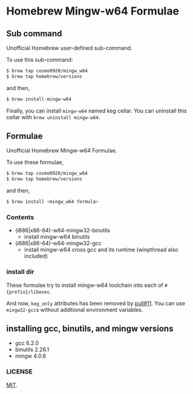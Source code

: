 Homebrew Mingw-w64 Formulae
===

## Sub command

Unofficial Homebrew user-defined sub-command.

To use this sub-command:

```bash
$ brew tap cosmo0920/mingw_w64
$ brew tap homebrew/versions
```

and then,

```bash
$ brew install-mingw-w64
```

Finally, you can install `mingw-w64` named keg cellar.
You can uninstall this cellar with `brew uninstall mingw-w64`.

## Formulae

Unofficial Homebrew Mingw-w64 Formulae.

To use these formulae,

```bash
$ brew tap cosmo0920/mingw_w64
$ brew tap homebrew/versions
```

and then,

```bash
$ brew install <mingw_w64 formula>
```
### Contents

* (i686|x86-64)-w64-mingw32-binutils
    - install mingw-w64 binutils
* (i686|x86-64)-w64-mingw32-gcc
    - install mingw-w64 cross gcc and its runtime (winpthread also included)

### install dir

These formulae try to install mingw-w64 toolchain into each of `#{prefix}/libexec`.

And now, `keg_only` attributes has been removed by [pull#11](https://github.com/cosmo0920/homebrew-mingw_w64/pull/11).
You can use `mingw32-gcc`s without additional environment variables.

## installing gcc, binutils, and mingw versions

* gcc 6.2.0
* binutils 2.26.1
* mingw 4.0.6

### LICENSE

[MIT](LICENSE.txt).
